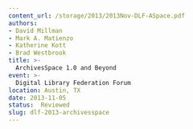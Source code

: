```yaml
---
content_url: /storage/2013/2013Nov-DLF-ASpace.pdf
authors:
- David Millman
- Mark A. Matienzo
- Katherine Kott
- Brad Westbrook
title: >-
  ArchivesSpace 1.0 and Beyond
event: >-
  Digital Library Federation Forum
location: Austin, TX
date: 2013-11-05
status:  Reviewed
slug: dlf-2013-archivesspace
---
```

